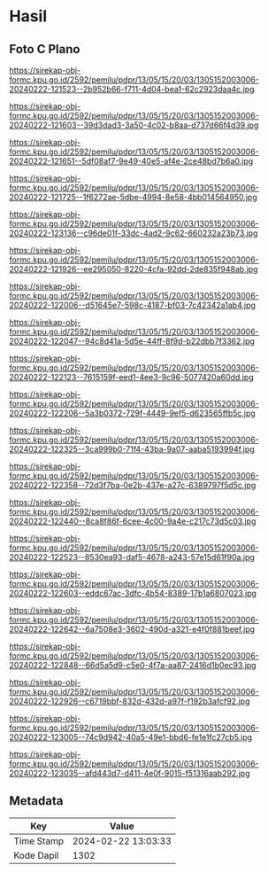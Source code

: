 # Hasil

## Foto C Plano

https://sirekap-obj-formc.kpu.go.id/2592/pemilu/pdpr/13/05/15/20/03/1305152003006-20240222-121523--2b952b66-f711-4d04-bea1-62c2923daa4c.jpg

https://sirekap-obj-formc.kpu.go.id/2592/pemilu/pdpr/13/05/15/20/03/1305152003006-20240222-121603--39d3dad3-3a50-4c02-b8aa-d737d66f4d39.jpg

https://sirekap-obj-formc.kpu.go.id/2592/pemilu/pdpr/13/05/15/20/03/1305152003006-20240222-121651--5df08af7-9e49-40e5-af4e-2ce48bd7b6a0.jpg

https://sirekap-obj-formc.kpu.go.id/2592/pemilu/pdpr/13/05/15/20/03/1305152003006-20240222-121725--1f6272ae-5dbe-4994-8e58-4bb014564950.jpg

https://sirekap-obj-formc.kpu.go.id/2592/pemilu/pdpr/13/05/15/20/03/1305152003006-20240222-123136--c96de01f-33dc-4ad2-9c62-660232a23b73.jpg

https://sirekap-obj-formc.kpu.go.id/2592/pemilu/pdpr/13/05/15/20/03/1305152003006-20240222-121926--ee295050-8220-4cfa-92dd-2de835f948ab.jpg

https://sirekap-obj-formc.kpu.go.id/2592/pemilu/pdpr/13/05/15/20/03/1305152003006-20240222-122006--d51645e7-598c-4187-bf03-7c42342a1ab4.jpg

https://sirekap-obj-formc.kpu.go.id/2592/pemilu/pdpr/13/05/15/20/03/1305152003006-20240222-122047--94c8d41a-5d5e-44ff-8f9d-b22dbb7f3362.jpg

https://sirekap-obj-formc.kpu.go.id/2592/pemilu/pdpr/13/05/15/20/03/1305152003006-20240222-122123--7615159f-eed1-4ee3-9c96-5077420a60dd.jpg

https://sirekap-obj-formc.kpu.go.id/2592/pemilu/pdpr/13/05/15/20/03/1305152003006-20240222-122206--5a3b0372-729f-4449-9ef5-d623565ffb5c.jpg

https://sirekap-obj-formc.kpu.go.id/2592/pemilu/pdpr/13/05/15/20/03/1305152003006-20240222-122325--3ca999b0-71f4-43ba-9a07-aaba5193994f.jpg

https://sirekap-obj-formc.kpu.go.id/2592/pemilu/pdpr/13/05/15/20/03/1305152003006-20240222-122358--72d3f7ba-0e2b-437e-a27c-6389797f5d5c.jpg

https://sirekap-obj-formc.kpu.go.id/2592/pemilu/pdpr/13/05/15/20/03/1305152003006-20240222-122440--8ca8f86f-6cee-4c00-9a4e-c217c73d5c03.jpg

https://sirekap-obj-formc.kpu.go.id/2592/pemilu/pdpr/13/05/15/20/03/1305152003006-20240222-122523--8530ea93-daf5-4678-a243-57e15d61f90a.jpg

https://sirekap-obj-formc.kpu.go.id/2592/pemilu/pdpr/13/05/15/20/03/1305152003006-20240222-122603--eddc67ac-3dfc-4b54-8389-17b1a6807023.jpg

https://sirekap-obj-formc.kpu.go.id/2592/pemilu/pdpr/13/05/15/20/03/1305152003006-20240222-122642--6a7508e3-3602-490d-a321-e4f0f881beef.jpg

https://sirekap-obj-formc.kpu.go.id/2592/pemilu/pdpr/13/05/15/20/03/1305152003006-20240222-122848--66d5a5d9-c5e0-4f7a-aa87-2416d1b0ec93.jpg

https://sirekap-obj-formc.kpu.go.id/2592/pemilu/pdpr/13/05/15/20/03/1305152003006-20240222-122926--c6719bbf-832d-432d-a97f-f192b3afcf92.jpg

https://sirekap-obj-formc.kpu.go.id/2592/pemilu/pdpr/13/05/15/20/03/1305152003006-20240222-123005--74c9d942-40a5-49e1-bbd6-fe1e1fc27cb5.jpg

https://sirekap-obj-formc.kpu.go.id/2592/pemilu/pdpr/13/05/15/20/03/1305152003006-20240222-123035--afd443d7-d411-4e0f-9015-f51316aab292.jpg


## Metadata

| Key        | Value               |
| ---------- | ------------------- |
| Time Stamp | 2024-02-22 13:03:33 |
| Kode Dapil | 1302                |



